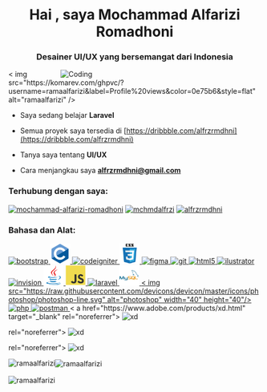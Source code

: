 <h1 align="center">Hai , saya Mochammad Alfarizi Romadhoni</h1>
<h3 align="center">Desainer UI/UX yang bersemangat dari Indonesia</h3>
<img align="right" alt="Coding" width="400" src="https://cdn.dribbble.com/users/1059583/screenshots/4171367/coding-freak.gif">

<p align="left"> < img src="https://komarev.com/ghpvc/?username=ramaalfarizi&label=Profile%20views&color=0e75b6&style=flat" alt="ramaalfarizi" /> </p>

- Saya sedang belajar **Laravel**

- Semua proyek saya tersedia di [https://dribbble.com/alfrzrmdhni](https://dribbble.com/alfrzrmdhni)

- Tanya saya tentang **UI/UX**

- Cara menjangkau saya **alfrzrmdhni@gmail.com**

<h3 align="left">Terhubung dengan saya:</h3>
<p align="left">
<a href="https://linkedin.com/in/mochammad-alfarizi-romadhoni" target="blank"><img align="center" src="https://raw.githubusercontent.com/rahuldkjain/github -profile-readme-generator/master/src/images/icons/Social/linked-in-alt.svg" alt="mochammad-alfarizi-romadhoni" height="30" width="40" /></a>
<a href="https://instagram.com/mchmdalfrzi" target="blank"><img align="center" src="https://raw.githubusercontent.com/rahuldkjain/github-profile-readme-generator /master/src/images/icons/Social/instagram.svg" alt="mchmdalfrzi" height="30" width="40" /></a>
<a href="https://dribbble.com/alfrzrmdhni " target="kosong"><img align="center" src="https://raw.githubusercontent.com/rahuldkjain/github-profile-readme-generator/master/src/images/icons/Social/dribbble.svg" alt="alfrzrmdhni" height="30" lebar ="40" /></a>
</p>

<h3 align="left">Bahasa dan Alat:</h3>
<p align="left"> <a href="https://getbootstrap.com" target="_blank" rel="noreferrer"> <img src="https://raw.githubusercontent.com/devicons/devicon /master/icons/bootstrap/bootstrap-plain-wordmark.svg" alt="bootstrap" width="40" height="40"/> </a> <a href="https://www.cprogramming.com /" target="_blank" rel="noreferrer"> <img src="https://raw.githubusercontent.com/devicons/devicon/master/icons/c/c-original.svg" alt="c" lebar ="40" height="40"/> </a> <a href="https://codeigniter.com" target="_blank" rel="noreferrer"> <img src="https://cdn.worldvectorlogo.com/logos/codeigniter.svg" alt="codeigniter" width="40" height="40"/> </a> <a href="https://www.w3schools.com/ css/" target="_blank" rel="noreferrer"> <img src="https://raw.githubusercontent.com/devicons/devicon/master/icons/css3/css3-original-wordmark.svg" alt=" css3" width="40" height="40"/> </a> <a href="https://www.figma.com/" target="_blank" rel="noreferrer"> <img src=" https://www.vectorlogo.zone/logos/figma/figma-icon.svg" alt="figma" width="40" height="40"/> </a> <a href="https:// git-scm.com/"target="_blank" rel="noreferrer"> <img src="https://www.vectorlogo.zone/logos/git-scm/git-scm-icon.svg" alt="git" width="40" height="40"/> </a> <a href="https://www.w3.org/html/" target="_blank" rel="noreferrer"> <img src="https://raw .githubusercontent.com/devicons/devicon/master/icons/html5/html5-original-wordmark.svg" alt="html5" width="40" height="40"/> </a> <a href="https ://www.adobe.com/in/products/illustrator.html" target="_blank" rel="noreferrer"> <img src="https://www.vectorlogo.zone/logos/adobe_illustrator/adobe_illustrator-icon .svg" alt="ilustrator" width="40" height="40"/> </a> <a href="https://www.invisionapp.com/" target="_blank" rel="noreferrer"> <img src=" https://www.vectorlogo.zone/logos/invisionapp/invisionapp-icon.svg" alt="invision" width="40" height="40"/> </a> <a href="https:// www.java.com" target="_blank" rel="noreferrer"> <img src="https://raw.githubusercontent.com/devicons/devicon/master/icons/java/java-original.svg" alt= "java" width="40" height="40"/> </a> <a href="https://developer.mozilla.org/en-US/docs/Web/JavaScript" target="_blank"rel="noreferrer"> <img src="https://raw.githubusercontent.com/devicons/devicon/master/icons/javascript/javascript-original.svg" alt="javascript" width="40" height=" 40"/> </a> <a href="https://laravel.com/" target="_blank" rel="noreferrer"> <img src="https://raw.githubusercontent.com/devicons/ devicon/master/icons/laravel/laravel-plain-wordmark.svg" alt="laravel" width="40" height="40"/> </a> <a href="https://www.mysql. com/" target="_blank" rel="noreferrer"> <img src="https://raw.githubusercontent.com/devicons/devicon/master/icons/mysql/mysql-original-wordmark.svg"alt="mysql" width="40" height="40"/> </a> <a href="https://www.photoshop.com/en" target="_blank" rel="noreferrer"> < img src="https://raw.githubusercontent.com/devicons/devicon/master/icons/photoshop/photoshop-line.svg" alt="photoshop" width="40" height="40"/> </a > <a href="https://www.php.net" target="_blank" rel="noreferrer"> <img src="https://raw.githubusercontent.com/devicons/devicon/master/icons/ php/php-original.svg" alt="php" width="40" height="40"/> </a> <a href="https://postman.com" target="_blank" rel="noreferrer"> <img src="https://www.vectorlogo.zone/logos/getpostman/getpostman-icon.svg" alt="postman" width="40" height="40"/> </a> < a href="https://www.adobe.com/products/xd.html" target="_blank" rel="noreferrer"> <img src="https://cdn.worldvectorlogo.com/logos/adobe- xd.svg" alt="xd" width="40" height="40"/> </a> </p>rel="noreferrer"> <img src="https://cdn.worldvectorlogo.com/logos/adobe-xd.svg" alt="xd" width="40" height="40"/> </a> </p>rel="noreferrer"> <img src="https://cdn.worldvectorlogo.com/logos/adobe-xd.svg" alt="xd" width="40" height="40"/> </a> </p>

<p><img align="left" src="https://github-readme-stats.vercel.app/api/top-langs?username=ramaalfarizi&show_icons=true&locale=en&layout=compact" alt="ramaalfarizi" /> </p>

<p> <img align="center" src="https://github-readme-stats.vercel.app/api?username=ramaalfarizi&show_icons=true&locale=en" alt="ramaalfarizi" /> </p>

<p><img align="center" src="https://github-readme-streak-stats.herokuapp.com/?user=ramaalfarizi&" alt="ramaalfarizi" /></p>
